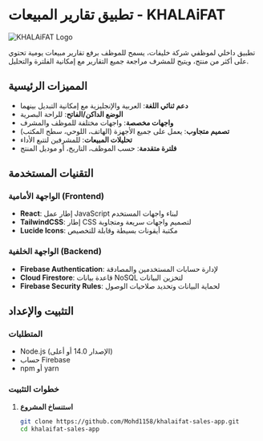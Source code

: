 # تطبيق تقارير المبيعات - KHALAiFAT

![KHALAiFAT Logo](https://via.placeholder.com/150x150.png?text=KHALAiFAT)

تطبيق داخلي لموظفي شركة خليفات، يسمح للموظف برفع تقارير مبيعات يومية تحتوي على أكثر من منتج، ويتيح للمشرف مراجعة جميع التقارير مع إمكانية الفلترة والتحليل.

## المميزات الرئيسية

- **دعم ثنائي اللغة**: العربية والإنجليزية مع إمكانية التبديل بينهما
- **الوضع الداكن/الفاتح**: للراحة البصرية
- **واجهات مخصصة**: واجهات مختلفة للموظف والمشرف
- **تصميم متجاوب**: يعمل على جميع الأجهزة (الهاتف، اللوحي، سطح المكتب)
- **تحليلات المبيعات**: للمشرفين لتتبع الأداء
- **فلترة متقدمة**: حسب الموظف، التاريخ، أو موديل المنتج

## التقنيات المستخدمة

### الواجهة الأمامية (Frontend)
- **React**: إطار عمل JavaScript لبناء واجهات المستخدم
- **TailwindCSS**: إطار CSS لتصميم واجهات سريعة ومتجاوبة
- **Lucide Icons**: مكتبة أيقونات بسيطة وقابلة للتخصيص

### الواجهة الخلفية (Backend)
- **Firebase Authentication**: لإدارة حسابات المستخدمين والمصادقة
- **Cloud Firestore**: قاعدة بيانات NoSQL لتخزين البيانات
- **Firebase Security Rules**: لحماية البيانات وتحديد صلاحيات الوصول

## التثبيت والإعداد

### المتطلبات
- Node.js (الإصدار 14.0 أو أعلى)
- حساب Firebase
- npm أو yarn

### خطوات التثبيت

1. **استنساخ المشروع**
   ```bash
   git clone https://github.com/Mohd1158/khalaifat-sales-app.git
   cd khalaifat-sales-app
